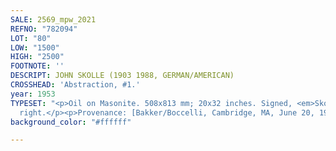 ```yaml
---
SALE: 2569_mpw_2021
REFNO: "782094"
LOT: "80"
LOW: "1500"
HIGH: "2500"
FOOTNOTE: ''
DESCRIPT: JOHN SKOLLE (1903 1988, GERMAN/AMERICAN)
CROSSHEAD: 'Abstraction, #1.'
year: 1953
TYPESET: "<p>Oil on Masonite. 508x813 mm; 20x32 inches. Signed, <em>Skolle,</em> lower
  right.</p><p>Provenance: [Bakker/Boccelli, Cambridge, MA, June 20, 1999, Lot 38].</p>"
background_color: "#ffffff"

---
```

